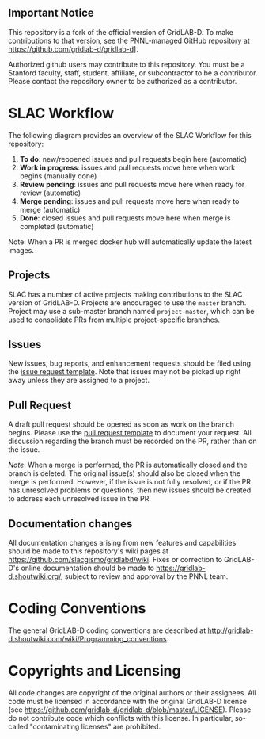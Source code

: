 ## Important Notice

This repository is a fork of the official version of GridLAB-D.  To make contributions to that version, see the PNNL-managed GitHub repository at https://github.com/gridlab-d/gridlab-d].

Authorized github users may contribute to this repository. You must be a Stanford faculty, staff, student, affiliate, or subcontractor to be a contributor.  Please contact the repository owner to be authorized as a contributor.

# SLAC Workflow
The following diagram provides an overview of the SLAC Workflow for this repository:
1. **To do**: new/reopened issues and pull requests begin here (automatic)
2. **Work in progress**: issues and pull requests move here when work begins (manually done)
3. **Review pending**: issues and pull requests move here when ready for review (automatic)
4. **Merge pending**: issues and pull requests move here when ready to merge (automatic)
5. **Done**: closed issues and pull requests move here when merge is completed (automatic)

Note: When a PR is merged docker hub will automatically update the latest images.

## Projects

SLAC has a number of active projects making contributions to the SLAC version of GridLAB-D.  Projects are encouraged to use the `master` branch. Project may use a sub-master branch named `project-master`, which can be used to consolidate PRs from multiple project-specific branches.

## Issues

New issues, bug reports, and enhancement requests should be filed using the [issue request template](issue_template.md).  Note that issues may not be picked up right away unless they are assigned to a project.

## Pull Request

A draft pull request should be opened as soon as work on the branch begins.  Please use the [pull request template](pull_request_template.md) to document your request. All discussion regarding the branch must be recorded on the PR, rather than on the issue.  

_Note_: When a merge is performed, the PR is automatically closed and the branch is deleted. The original issue(s) should also be closed when the merge is performed.  However, if the issue is not fully resolved, or if the PR has unresolved problems or questions, then new issues should be created to address each unresolved issue in the PR. 

## Documentation changes

All documentation changes arising from new features and capabilities should be made to this repository's wiki pages at https://github.com/slacgismo/gridlabd/wiki. Fixes or correction to GridLAB-D's online documentation should be made to https://gridlab-d.shoutwiki.org/, subject to review and approval by the PNNL team.

# Coding Conventions

The general GridLAB-D coding conventions are described at http://gridlab-d.shoutwiki.com/wiki/Programming_conventions.

# Copyrights and Licensing

All code changes are copyright of the original authors or their assignees.  All code must be licensed in accordance with the original GridLAB-D license (see https://github.com/gridlab-d/gridlab-d/blob/master/LICENSE).  Please do not contribute code which conflicts with this license. In particular, so-called "contaminating licenses" are prohibited.

